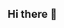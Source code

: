 ## Hi there 👋

<!--
**fdamata/fdamata** is a ✨ _special_ ✨ repository because its `README.md` (this file) appears on your GitHub profile.

Here are some ideas to get you started:

- 🔭 I’m currently studing Data science, leveling up my skills with a postgrad adventure!

